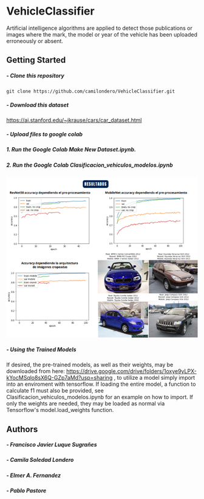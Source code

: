 # VehicleClassifier
Artificial intelligence algorithms are applied to detect those publications or images where the mark, the model or year of the vehicle has been uploaded erroneously or absent.

## Getting Started
##### - Clone this repository
 `git clone https://github.com/camilondero/VehicleClassifier.git `
 
##### - Download this dataset
https://ai.stanford.edu/~jkrause/cars/car_dataset.html

##### - Upload files to google colab
#####  1. Run the Google Colab Make New Dataset.ipynb.
#####  2. Run the Google Colab Clasificacion_vehiculos_modelos.ipynb

<img src="/Resultados.png" alt="resultado"/>

##### - Using the Trained Models

If desired, the pre-trained models, as well as their weights, may be downloaded from here: https://drive.google.com/drive/folders/1oxye9yLPX-kYocMSqlo8sX6Q-GZp7aMd?usp=sharing , to utilize a model simply import into an enviroment with tensorflow. If loading the entire model, a function to calculate f1 must also be provided, see Clasificacion_vehiculos_modelos.ipynb for an example on how to import. If only the weights are needed, they may be loaded as normal via Tensorflow's model.load_weights function.

## Authors
##### - Francisco Javier Luque Sugrañes
##### - Camila Soledad Londero
##### - Elmer A. Fernandez
##### - Pablo Pastore




